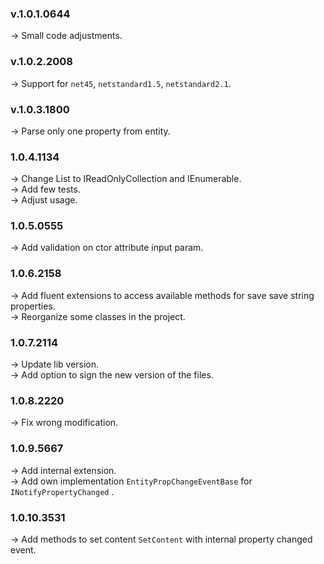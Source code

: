 ### **v.1.0.1.0644** 
-> Small code adjustments.<br/>

### **v.1.0.2.2008** 
-> Support for `net45`, `netstandard1.5`, `netstandard2.1`.<br/>

### **v.1.0.3.1800** 
-> Parse only one property from entity.<br/>

### **1.0.4.1134** 
-> Change List to IReadOnlyCollection and IEnumerable.<br/>
-> Add few tests.<br/>
-> Adjust usage.<br/>

### **1.0.5.0555** 
-> Add validation on ctor attribute input param.<br/>

### **1.0.6.2158** 
-> Add fluent extensions to access available methods for save save string properties.<br/>
-> Reorganize some classes in the project.<br/>

### **1.0.7.2114** 
-> Update lib version.<br/>
-> Add option to sign the new version of the files.<br/>

### **1.0.8.2220** 
-> Fix wrong modification.<br />

### **1.0.9.5667** 
-> Add internal extension.<br />
-> Add own implementation `EntityPropChangeEventBase` for `INotifyPropertyChanged` .<br />

### **1.0.10.3531** 
-> Add methods to set content `SetContent` with internal property changed event.<br />